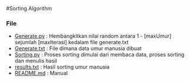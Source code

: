 #Sorting Algorithm

### File
* [Generate.py](https://github.com/jxdn/sorting/blob/master/generate.py) : Hembangkitkan nilai random antara 1 - [maxUmur] sejumlah [maxIterasi] kedalam file generate.txt 
* [Generate.txt](https://github.com/jxdn/sorting/blob/master/generate.txt) : File dimana data umur manusia dibuat
* [Sorting.py](https://github.com/jxdn/sorting/blob/master/sorting.py)  : Proses sorting dimulai dari membaca data, proses sorting dan menulis hasil
* [results.txt](https://github.com/jxdn/sorting/blob/master/results.txt)  : Hasil sorting umur manusia
* [README.md](https://github.com/jxdn/sorting/blob/master/README.md)    : Manual


